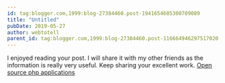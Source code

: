 ```yaml
---
id: tag:blogger.com,1999:blog-27384460.post-1941654605300709089
title: "Untitled"
pubDate: 2019-05-27
author: webtotell
parent_id: tag:blogger.com,1999:blog-27384460.post-116664946297517020
---
```


I enjoyed reading your post. I will share it with my other friends as the information is really very useful. Keep sharing your excellent work. [Open source php applications](https://www.webtotell.com/Forum-Best-Free-And-Open-Source-PHP-CMS-Applications)